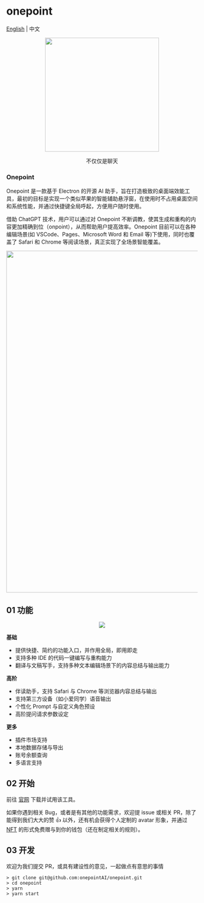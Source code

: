 # onepoint

<p>
     <a href="README.md">English</a> | 中文
</p>

<div align= "center">
     <img align="center" width=300 src="https://raw.githubusercontent.com/onepointAI/onepoint/main/assets/banner/brand01.png" />    
     <p></p>
     <p>
          不仅仅是聊天
      </p>
</div>

### Onepoint

Onepoint 是一款基于 Electron 的开源 AI 助手，旨在打造极致的桌面端效能工具，最初的目标是实现一个类似苹果的智能辅助悬浮窗，在使用时不占用桌面空间和系统性能，并通过快捷键全局呼起，方便用户随时使用。

借助 ChatGPT 技术，用户可以通过对 Onepoint 不断调教，使其生成和重构的内容更加精确到位（onpoint），从而帮助用户提高效率。Onepoint 目前可以在各种编辑场景(如 VSCode、Pages、Microsoft Word 和 Email 等)下使用，同时也覆盖了 Safari 和 Chrome 等阅读场景，真正实现了全场景智能覆盖。

<div align=center>
     <img align="center" width=900 src="https://raw.githubusercontent.com/onepointAI/onepoint/main/assets/banner/bar.png" />
     <br/>
</div>

## 01 功能

<div align=center>
     <img align="center" src="https://raw.githubusercontent.com/onepointAI/onepoint/main/assets/banner/demo.gif" />
     <br/>
</div>

**基础**

- 提供快捷、简约的功能入口，并作用全局，即用即走
- 支持多种 IDE 的代码一键编写与重构能力
- 翻译与文稿写手，支持多种文本编辑场景下的内容总结与输出能力

**高阶**

- 伴读助手，支持 Safari 与 Chrome 等浏览器内容总结与输出
- 支持第三方设备（如小爱同学）语音输出
- 个性化 Prompt 与自定义角色预设
- 高阶提问请求参数设定

**更多**

- 插件市场支持
- 本地数据存储与导出
- 账号余额查询
- 多语言支持

## 02 开始

前往 [官网](https://www.1ptai.com/) 下载并试用该工具。

如果你遇到相关 Bug，或者是有其他的功能需求，欢迎提 issue 或相关 PR，除了能得到我们大大的赞 👍 以外，还有机会获得个人定制的 avatar 形象，并通过 [NFT](https://opensea.io/zh-CN/collection/onepointai-collection) 的形式免费赠与到你的钱包（还在制定相关的规则）。

## 03 开发

欢迎为我们提交 PR，或具有建设性的意见，一起做点有意思的事情

```
> git clone git@github.com:onepointAI/onepoint.git
> cd onepoint
> yarn
> yarn start
```

